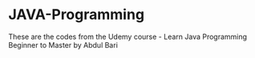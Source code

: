 # JAVA-Programming
These are the codes from the Udemy course - Learn Java Programming Beginner to Master by Abdul Bari
